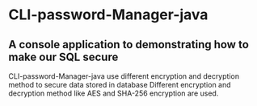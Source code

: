 # CLI-password-Manager-java

A console application to demonstrating how to make our SQL secure
-

CLI-password-Manager-java use different encryption and decryption method to secure data stored in database 
Different encryption and decryption method like AES and SHA-256 encryption are used.

